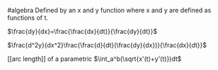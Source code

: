 #algebra
Defined by an x and y function where x and y are defined as functions of t. 

$\frac{dy}{dx}=\frac{\frac{dx}{dt}}{\frac{dy}{dt}}$

$\frac{d^2y}{dx^2}\frac{\frac{d}{dt}(\frac{dy}{dx})}{\frac{dx}{dt}}$

[[arc length]] of a parametric
$\int_a^b(\sqrt{x'(t)+y'(t)})dt$
